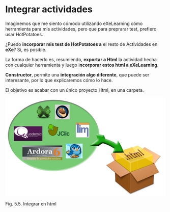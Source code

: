 
# Integrar actividades

Imaginemos que me siento cómodo utilizando eXeLearning cómo herramienta para mis actividades, pero que para preprarar test, prefiero usar HotPotatoes.

¿Puedo **incorporar mis test de HotPotatoes a** el resto de Actividades en **eXe**? Si, es posible.

La forma de hacerlo es, resumiendo, **exportar a Html** la actividad hecha con cualquier herramienta y luego i**ncorporar estos html a eXeLearning**.

**Constructor**, permite una **integración algo diferente**, que puede ser interesante, por lo que explicaremos cómo lo hace.

El objetivo es acabar con un único proyecto Html, en una carpeta.

![](img/int_paq_html.jpg)
<td style="text-align: center;">Fig. 5.5. Integrar en html</td>


